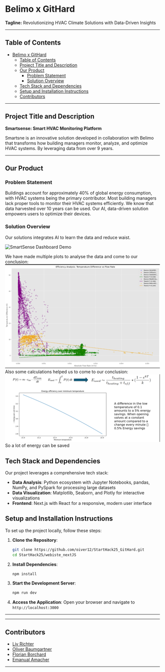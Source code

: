 # Belimo x GitHard

**Tagline:** Revolutionizing HVAC Climate Solutions with Data-Driven Insights

---

## Table of Contents

- [Belimo x GitHard](#belimo-x-githard)
  - [Table of Contents](#table-of-contents)
  - [Project Title and Description](#project-title-and-description)
  - [Our Product](#our-product)
    - [Problem Statement](#problem-statement)
    - [Solution Overview](#solution-overview)
  - [Tech Stack and Dependencies](#tech-stack-and-dependencies)
  - [Setup and Installation Instructions](#setup-and-installation-instructions)
  - [Contributors](#contributors)

---

## Project Title and Description

**Smartsense: Smart HVAC Monitoring Platform**

Smartsne is an innovative solution developed in collaboration with Belimo that transforms how building managers monitor, analyze, and optimize HVAC systems. By leveraging data from over 9 years. 

---

## Our Product

### Problem Statement

Buildings account for approximately 40% of global energy consumption, with HVAC systems being the primary contributor. Most building managers lack proper tools to monitor their HVAC systems efficiently. We know that data harvested over 10 years can be used. Our AI, data-driven solution empowers users to optimize their devices.

### Solution Overview

Our solutions integrates AI to learn the data and reduce waist.

![SmartSense Dashboard Demo](recources/product_showcase.gif)

We have made multiple plots to analyse the data and come to our conclusion:
![Plots1](recources/2025-03-21_04-48.png)
Also some calculations helped us to come to our conclusion:
![Plots2](recources/2025-03-21_04-50.png)
So a lot of energy can be saved
## Tech Stack and Dependencies
Our project leverages a comprehensive tech stack:

- **Data Analysis**: Python ecosystem with Jupyter Notebooks, pandas, NumPy, and PySpark for processing large datasets
- **Data Visualization**: Matplotlib, Seaborn, and Plotly for interactive visualizations
- **Frontend**: Next.js with React for a responsive, modern user interface

## Setup and Installation Instructions

To set up the project locally, follow these steps:

1. **Clone the Repository**:
   ```bash
   git clone https://github.com/oiver12/StartHack25_GitHard.git
   cd StartHack25/webiste_nextJS
   ```

2. **Install Dependencies**:
   ```bash
   npm install
   ```
3. **Start the Development Server**:
   ```bash
   npm run dev
   ```

5. **Access the Application**:
   Open your browser and navigate to `http://localhost:3000`

---

---


## Contributors

- [Liv Richter](https://github.com/)
- [Oliver Baumgartner](https://github.com/oiver12)
- [Florian Borchard](https://github.com/)
- [Emanual Amacher](https://github.com/)

---